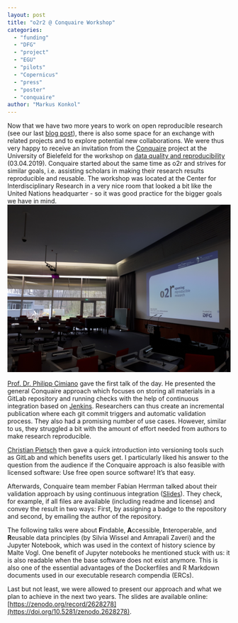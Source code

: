 ```yaml
---
layout: post
title: "o2r2 @ Conquaire Workshop"
categories:
  - "funding"
  - "DFG"
  - "project"
  - "EGU"
  - "pilots"
  - "Copernicus"
  - "press"
  - "poster"
  - "conquaire"
author: "Markus Konkol"
---
```


Now that we have two more years to work on open reproducible research (see our last [blog post](https://o2r.info/2019/04/15/o2r2-and-egu/)), there is also some space for an exchange with related projects and to explore potential new collaborations. We were thus very happy to receive an invitation from the [Conquaire](https://conquaire.uni-bielefeld.de/about/) project at the University of Bielefeld for the workshop on [data quality and reproducibility](https://uni-bielefeld.de/(en)/conquaire/reproducibility-workshop/) (03.04.2019). Conquaire started about the same time as o2r and strives for similar goals, i.e. assisting scholars in making their research results reproducible and reusable. The workshop was located at the Center for Interdisciplinary Research in a very nice room that looked a bit like the United Nations headquarter - so it was good practice for the bigger goals we have in mind. 
[![room](/public/images/o2rconquaire.jpg)](/public/images/o2rconquaire.jpg)

[Prof. Dr. Philipp Cimiano](http://www.sc.cit-ec.uni-bielefeld.de/de/team/philipp-cimiano/) gave the first talk of the day. He presented the general Conquaire approach which focuses on storing all materials in a GitLab repository and running checks with the help of continuous integration based on [Jenkins](https://jenkins.io/). Researchers can thus create an incremental publication where each  git commit triggers and automatic validation process. They also had a promising number of use cases. However, similar to us, they struggled a bit with the amount of effort needed from authors to make research reproducible.

[Christian Pietsch](https://www.ub.uni-bielefeld.de/~cpietsch/) then gave a quick introduction into versioning tools such as GitLab and which benefits users get. I particularly liked his answer to the question from the audience if the Conquaire approach is also feasible with licensed software: Use free open source software! It’s that easy.

Afterwards, Conquaire team member Fabian Herrman talked about their validation approach by using continuous integration ([Slides](https://www.ub.uni-bielefeld.de/div/kwi_vortraege/2019-04-12_UB-Kolloquium_Conquaire_qc_herrmann.pdf)). They check, for example, if all files are available (including readme and license) and convey the result in two ways: First, by assigning a badge to the repository and second, by emailing the author of the repository. 

The following talks were about **F**indable, **A**ccessible, **I**nteroperable, and **R**eusable data principles (by Silvia Wissel and Amrapali Zaveri) and the Jupyter Notebook, which was used in the context of history science by Malte Vogl. One benefit of Jupyter notebooks he mentioned stuck with us: it is also readable when the base software does not exist anymore. This is also one of the essential advantages of the Dockerfiles and R Markdown documents used in our executable research compendia (ERCs). 

Last but not least, we were allowed to present our approach and what we plan to achieve in the next two years. The slides are available online: [https://zenodo.org/record/2628278](https://doi.org/10.5281/zenodo.2628278).